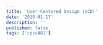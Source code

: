 ```yaml
---
title: 'User-Centered Design (UCD)'
date: '2019-01-17'
description: ''
published: false
tags: ['cpsc481']
---
```


<!--TODO: Finsih `User centric design`-->

